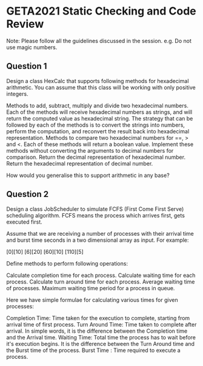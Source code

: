 # GETA2021 Static Checking and Code Review

Note: Please follow all the guidelines discussed in the session. e.g. Do not use magic numbers.

## Question 1

Design a class HexCalc that supports following methods for hexadecimal arithmetic. You can assume that this class will be working with only positive integers.

Methods to add, subtract, multiply and divide two hexadecimal numbers. Each of the methods will receive hexadecimal numbers as strings, and will return the computed value as hexadecimal string. The strategy that can be followed by each of the methods is to convert the strings into numbers, perform the computation, and reconvert the result back into hexadecimal representation.
Methods to compare two hexadecimal numbers for ==, > and <. Each of these methods will return a boolean value. Implement these methods without converting the arguments to decimal numbers for comparison.
Return the decimal representation of hexadecimal number.
Return the hexadecimal representation of decimal number.

How would you generalise this to support arithmetic in any base?


## Question 2

Design a class JobScheduler to simulate FCFS (First Come First Serve) scheduling algorithm. 
FCFS means the process which arrives first, gets executed first. 

Assume that we are receiving a number of processes with their arrival time and burst time seconds in a two dimensional array as input.  For example:

[0][10]
[6][20]
[60][10]
[110][5]

Define methods to perform following operations: 

Calculate completion time for each process. 
Calculate waiting time for each process.
Calculate turn around time for each process.
Average waiting time of processes.
Maximum waiting time period for a process in queue.


Here we have simple formulae for calculating various times for given processes:

Completion Time: Time taken for the execution to complete, starting from arrival time of first process.
Turn Around Time: Time taken to complete after arrival. In simple words, it is the difference between the Completion time and the Arrival time.
Waiting Time: Total time the process has to wait before it's execution begins. It is the difference between the Turn Around time and the Burst time of the process.
Burst Time : Time required to execute a process.

